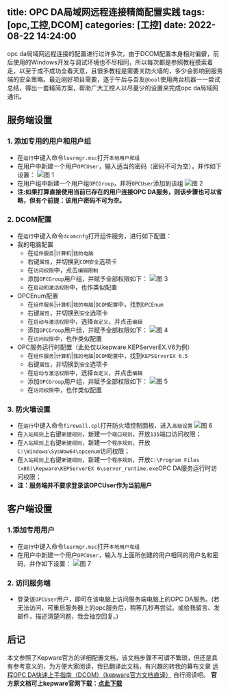 title: OPC DA局域网远程连接精简配置实践
tags: [opc,工控,DCOM]
categories: [工控]
date: 2022-08-22 14:24:00
---

opc da局域网远程连接的配置进行过许多次，由于DCOM配置本身相对偏僻，前后使用的Windows开发与调试环境也不尽相同，所以每次都是参照教程摸索着走，以至于成不成功全看天意，且很多教程是需要关防火墙的，多少会影响到服务端的安全策略。最近刚好项目需要，遂于午后与吾友`@bool`使用两台机器一一尝试总结，得出一套精简方案，帮助广大工控人以尽量少的设置来完成opc da局域网通讯。

<!--more-->

## 服务端设置

### 1. 添加专用的用户和用户组

- 在`运行`中键入命令`lusrmgr.msc`打开`本地用户和组`
- 在用户中新建一个用户`OPCUser`，输入适当的密码（密码不可为空），并作如下设置：
![图 1](https://api.onedrive.com/v1.0/shares/s!AuARQ03xNIEnywhOyU_zIrDaoV-3/root/content)
- 在用户组中新建一个用户组`OPCGroup`，并将`OPCUser`添加到该组
![图 2](https://api.onedrive.com/v1.0/shares/s!AuARQ03xNIEnywkP_iTvqV3MDApC/root/content)
- **注:如果打算直接使用当前已存在的用户连接OPC DA服务，则该步骤也可以省略，但有个前提：该用户密码不可为空。**

### 2. DCOM配置

- 在`运行`中键入命令`dcomcnfg`打开组件服务，进行如下配置：
- 我的电脑配置
  - 在`组件服务`|`计算机`|`我的电脑`
  - 右键`属性`，并切换到`COM安全`选项卡
  - 在`访问权限`中，点击`编辑限制`
  - 添加`OPCGroup`用户组，并赋予全部权限如下：
  ![图 3](https://api.onedrive.com/v1.0/shares/s!AuARQ03xNIEnyw6sp5rBCIfZlJjd/root/content)
  - 在`启动和激活权限`中，也作类似配置
- OPCEnum配置
  - 在`组件服务`|`计算机`|`我的电脑`|`DCOM配置`中，找到`OPCEnum`
  - 右键`属性`，并切换到`安全`选项卡
  - 在`启动与激活权限`中，选择`自定义`，并点击`编辑`
  - 添加`OPCGroup`用户组，并赋予全部权限如下：
  ![图 4](https://api.onedrive.com/v1.0/shares/s!AuARQ03xNIEnywoAWawqrevi7f68/root/content)
  - 在`访问权限`中，也作类似配置
- OPC服务运行时配置（此处仅以kepware.KEPServerEX.V6为例）
  - 在`组件服务`|`计算机`|`我的电脑`|`DCOM配置`中，找到`KEPSErverEX 6.5`
  - 右键`属性`，并切换到`安全`选项卡
  - 在`启动与激活权限`中，选择`自定义`，并点击`编辑`
  - 添加`OPCGroup`用户组，并赋予全部权限如下：
  ![图 5](https://api.onedrive.com/v1.0/shares/s!AuARQ03xNIEnywsNy-rqmLq6KD4U/root/content)
  - 在`访问权限`中，也作类似配置

### 3. 防火墙设置
- 在`运行`中键入命令`firewall.cpl`打开防火墙控制面板，进入`高级设置`
![图 6](https://api.onedrive.com/v1.0/shares/s!AuARQ03xNIEnywyfPGvaNJWg12Aj/root/content)
- 在`入站规则`上右键`新建规则`，新建一个`端口规则`，开放`135`端口访问权限；
- 在`入站规则`上右键`新建规则`，新建一个`程序规则`，开放`C:\Windows\SysWow64\opcenum`访问权限；
- 在`入站规则`上右键`新建规则`，新建一个`程序规则`，开放`C:\Program Files (x86)\Kepware\KEPServerEX 6\server_runtime.exe`OPC DA服务运行时访问权限；
- **注：服务端并不要求登录该OPCUser作为当前用户**

## 客户端设置

### 1.添加专用用户
- 在`运行`中键入命令`lusrmgr.msc`打开`本地用户和组`
- 在用户中新建一个用户`OPCUser`，输入与上面所创建的用户相同的用户名和密码，并作如下设置：
![图 7](https://api.onedrive.com/v1.0/shares/s!AuARQ03xNIEnyw3rWyW8cV0zOY2c/root/content)

### 2. 访问服务端
- 登录该`OPCUser`用户，即可在该电脑上访问服务端电脑上的OPC DA服务。(若无法访问，可重启服务器上的opc服务后，稍等几秒再尝试。或给我留言、发邮件，描述清楚问题，我会抽空回复。)

## 后记

本文参照了Kepware官方的详细配置文档，该文档步骤不可谓不繁琐，但还是具有参考意义的，为方便大家阅读，我已翻译此文档，有兴趣的转我的幕布文章 [远程OPC DA快速上手指南（DCOM）（kepware官方文档直译）](https://www.mubucm.com/doc/4s3Knbv1FTw) 自行阅读吧。
**官方原文档可上kepware官网下载：[点此下载](https://www.kepware.com/getattachment/04042e47-c690-467c-a931-a1ca126575db/Remote-OPC-DA-Quick-Start-Guide-DCOM.pdf)**
